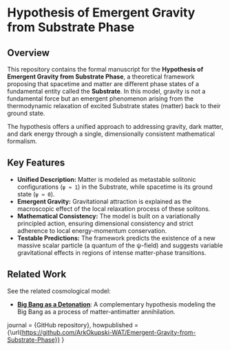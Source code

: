 # Hypothesis of Emergent Gravity from Substrate Phase

## Overview

This repository contains the formal manuscript for the **Hypothesis of Emergent Gravity from Substrate Phase**, a theoretical framework proposing that spacetime and matter are different phase states of a fundamental entity called the **Substrate**. In this model, gravity is not a fundamental force but an emergent phenomenon arising from the thermodynamic relaxation of excited Substrate states (matter) back to their ground state.

The hypothesis offers a unified approach to addressing gravity, dark matter, and dark energy through a single, dimensionally consistent mathematical formalism.

## Key Features

-   **Unified Description:** Matter is modeled as metastable solitonic configurations (`ψ ≈ 1`) in the Substrate, while spacetime is its ground state (`ψ ≈ 0`).
-   **Emergent Gravity:** Gravitational attraction is explained as the macroscopic effect of the local relaxation process of these solitons.
-   **Mathematical Consistency:** The model is built on a variationally principled action, ensuring dimensional consistency and strict adherence to local energy-momentum conservation.
-   **Testable Predictions:** The framework predicts the existence of a new massive scalar particle (a quantum of the ψ-field) and suggests variable gravitational effects in regions of intense matter-phase transitions.

## Related Work

See the related cosmological model:
-   [**Big Bang as a Detonation**](https://github.com/ArkOkupski-WAT/Big-Bang-as-a-Detonation-Explosive-Material): A complementary hypothesis modeling the Big Bang as a process of matter-antimatter annihilation.

  journal = {GitHub repository},
  howpublished = {\url{https://github.com/ArkOkupski-WAT/Emergent-Gravity-from-Substrate-Phase}}
}
